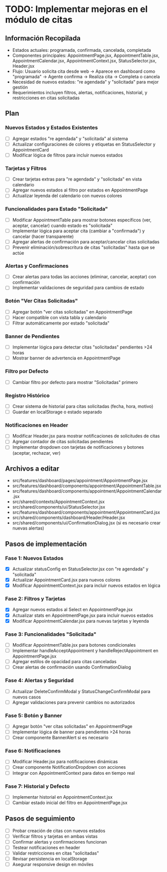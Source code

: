 # TODO: Implementar mejoras en el módulo de citas

## Información Recopilada
- Estados actuales: programada, confirmada, cancelada, completada
- Componentes principales: AppointmentPage.jsx, AppointmentTable.jsx, AppointmentCalendar.jsx, AppointmentContext.jsx, StatusSelector.jsx, Header.jsx
- Flujo: Usuario solicita cita desde web → Aparece en dashboard como "programada" → Agente confirma → Realiza cita → Completa o cancela
- Necesidad de nuevos estados: "re agendada" y "solicitada" para mejor gestión
- Requerimientos incluyen filtros, alertas, notificaciones, historial, y restricciones en citas solicitadas

## Plan
### Nuevos Estados y Estados Existentes
- [ ] Agregar estados "re agendada" y "solicitada" al sistema
- [ ] Actualizar configuraciones de colores y etiquetas en StatusSelector y AppointmentCard
- [ ] Modificar lógica de filtros para incluir nuevos estados

### Tarjetas y Filtros
- [ ] Crear tarjetas extras para "re agendada" y "solicitada" en vista calendario
- [ ] Agregar nuevos estados al filtro por estados en AppointmentPage
- [ ] Actualizar leyenda del calendario con nuevos colores

### Funcionalidades para Estado "Solicitada"
- [ ] Modificar AppointmentTable para mostrar botones específicos (ver, aceptar, cancelar) cuando estado es "solicitada"
- [ ] Implementar lógica para aceptar cita (cambiar a "confirmada") y cancelar (hacer transparente)
- [ ] Agregar alertas de confirmación para aceptar/cancelar citas solicitadas
- [ ] Prevenir eliminación/sobrescritura de citas "solicitadas" hasta que se actúe

### Alertas y Confirmaciones
- [ ] Crear alertas para todas las acciones (eliminar, cancelar, aceptar) con confirmación
- [ ] Implementar validaciones de seguridad para cambios de estado

### Botón "Ver Citas Solicitadas"
- [ ] Agregar botón "ver citas solicitadas" en AppointmentPage
- [ ] Hacer compatible con vista tabla y calendario
- [ ] Filtrar automáticamente por estado "solicitada"

### Banner de Pendientes
- [ ] Implementar lógica para detectar citas "solicitadas" pendientes >24 horas
- [ ] Mostrar banner de advertencia en AppointmentPage

### Filtro por Defecto
- [ ] Cambiar filtro por defecto para mostrar "Solicitadas" primero

### Registro Histórico
- [ ] Crear sistema de historial para citas solicitadas (fecha, hora, motivo)
- [ ] Guardar en localStorage o estado separado

### Notificaciones en Header
- [ ] Modificar Header.jsx para mostrar notificaciones de solicitudes de citas
- [ ] Agregar contador de citas solicitadas pendientes
- [ ] Implementar dropdown con tarjetas de notificaciones y botones (aceptar, rechazar, ver)

## Archivos a editar
- src/features/dashboard/pages/appointment/AppointmentPage.jsx
- src/features/dashboard/components/appointment/AppointmentTable.jsx
- src/features/dashboard/components/appointment/AppointmentCalendar.jsx
- src/shared/contexts/AppointmentContext.jsx
- src/shared/components/ui/StatusSelector.jsx
- src/features/dashboard/components/appointment/AppointmentCard.jsx
- src/shared/components/dashboard/Header/Header.jsx
- src/shared/components/ui/ConfirmationDialog.jsx (si es necesario crear nuevas alertas)

## Pasos de implementación
### Fase 1: Nuevos Estados
- [x] Actualizar statusConfig en StatusSelector.jsx con "re agendada" y "solicitada"
- [x] Actualizar AppointmentCard.jsx para nuevos colores
- [x] Modificar AppointmentContext.jsx para incluir nuevos estados en lógica

### Fase 2: Filtros y Tarjetas
- [x] Agregar nuevos estados al Select en AppointmentPage.jsx
- [x] Actualizar stats en AppointmentPage.jsx para incluir nuevos estados
- [x] Modificar AppointmentCalendar.jsx para nuevas tarjetas y leyenda

### Fase 3: Funcionalidades "Solicitada"
- [ ] Modificar AppointmentTable.jsx para botones condicionales
- [ ] Implementar handleAcceptAppointment y handleRejectAppointment en AppointmentPage.jsx
- [ ] Agregar estilos de opacidad para citas canceladas
- [ ] Crear alertas de confirmación usando ConfirmationDialog

### Fase 4: Alertas y Seguridad
- [ ] Actualizar DeleteConfirmModal y StatusChangeConfirmModal para nuevos casos
- [ ] Agregar validaciones para prevenir cambios no autorizados

### Fase 5: Botón y Banner
- [ ] Agregar botón "ver citas solicitadas" en AppointmentPage
- [ ] Implementar lógica de banner para pendientes >24 horas
- [ ] Crear componente BannerAlert si es necesario

### Fase 6: Notificaciones
- [ ] Modificar Header.jsx para notificaciones dinámicas
- [ ] Crear componente NotificationDropdown con acciones
- [ ] Integrar con AppointmentContext para datos en tiempo real

### Fase 7: Historial y Defecto
- [ ] Implementar historial en AppointmentContext.jsx
- [ ] Cambiar estado inicial del filtro en AppointmentPage.jsx

## Pasos de seguimiento
- [ ] Probar creación de citas con nuevos estados
- [ ] Verificar filtros y tarjetas en ambas vistas
- [ ] Confirmar alertas y confirmaciones funcionan
- [ ] Testear notificaciones en header
- [ ] Validar restricciones en citas "solicitadas"
- [ ] Revisar persistencia en localStorage
- [ ] Asegurar responsive design en móviles
